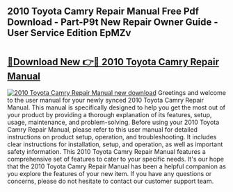 ## 2010 Toyota Camry Repair Manual Free Pdf Download - Part-P9t New Repair Owner Guide - User Service Edition EpMZv

# <h2><a href="http://bc35527.oget.top/?id=2010+Toyota+Camry+Repair+Manual">🔗Download New 👉🔴 2010 Toyota Camry Repair Manual</a></h2>

[![2010 Toyota Camry Repair Manual new download](https://i.imgur.com/5g1atiW.png)](http://bc35527.oget.top/?id=2010+Toyota+Camry+Repair+Manual)
Greetings and welcome to the user manual for your newly synced 2010 Toyota Camry Repair Manual. This manual is specifically designed to help you get the most out of your product by providing a thorough explanation of its features, setup, usage, maintenance, and problem-solving. Before using your 2010 Toyota Camry Repair Manual, please refer to this user manual for detailed instructions on product setup, operation, and troubleshooting. It includes clear instructions for installation, setup, and operation, as well as important safety information. This 2010 Toyota Camry Repair Manual features a comprehensive set of features to cater to your specific needs. It's our hope that the 2010 Toyota Camry Repair Manual has been a helpful companion as you explore the features of your new item. If you have any questions or concerns, please do not hesitate to contact our customer support team.
